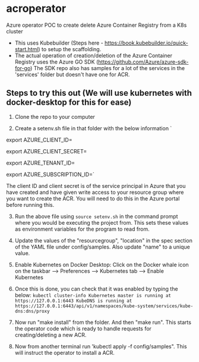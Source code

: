 # acroperator
Azure operator POC to create delete Azure Container Registry from a K8s cluster

- This uses Kubebuilder (Steps here - https://book.kubebuilder.io/quick-start.html) to setup the scaffolding.
- The actual operation of creation/deletion of the Azure Container Registry uses the Azure GO SDK (https://github.com/Azure/azure-sdk-for-go)
  The SDK repo also has samples for a lot of the services in the 'services' folder but doesn't have one for ACR.
  
## Steps to try this out (We will use kubernetes with docker-desktop for this for ease)
1. Clone the repo to your computer

2. Create a setenv.sh file in that folder with the below information
`

export AZURE_CLIENT_ID=<Client ID of your service principal>

export AZURE_CLIENT_SECRET=<Client Secret of your service principal>

export AZURE_TENANT_ID=<Azure tenant ID where you want to deploy the ACR>

export AZURE_SUBSCRIPTION_ID=<Azure Subscription ID where you want to deploy the ACR>`

The client ID and client secret is of the service principal in Azure that you have created and have given write access to your resource group where you want to create the ACR. You will need to do this in the Azure portal before running this.

3. Run the above file using `source setenv.sh` in the command prompt where you would be executing the project from. This sets these values as environment variables for the program to read from.

4. Update the values of the "resourcegroup", "location" in the spec section of the YAML file under config/samples. Also update "name" to a unique value.

5. Enable Kubernetes on Docker Desktop: Click on the Docker whale icon on the taskbar --> Preferences --> Kubernetes tab --> Enable Kubernetes

6. Once this is done, you can check that it was enabled by typing the below:
`kubectl cluster-info
Kubernetes master is running at https://127.0.0.1:6443
KubeDNS is running at https://127.0.0.1:6443/api/v1/namespaces/kube-system/services/kube-dns:dns/proxy`

7. Now run "make install" from the folder. And then "make run". This starts the operator code which is ready to handle requests for creating/deleting a new ACR.

8. Now from another terminal run 'kubectl apply -f config/samples". This will instruct the operator to install a ACR.
